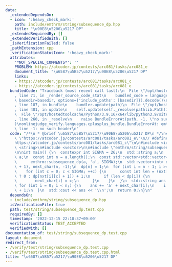 ```yaml
---
data:
  _extendedDependsOn:
  - icon: ':heavy_check_mark:'
    path: include/emthrm/string/subsequence_dp.hpp
    title: "\u90E8\u5206\u5217 DP"
  _extendedRequiredBy: []
  _extendedVerifiedWith: []
  _isVerificationFailed: false
  _pathExtension: cpp
  _verificationStatusIcon: ':heavy_check_mark:'
  attributes:
    '*NOT_SPECIAL_COMMENTS*': ''
    PROBLEM: https://atcoder.jp/contests/arc081/tasks/arc081_e
    document_title: "\u6587\u5B57\u5217/\u90E8\u5206\u5217 DP"
    links:
    - https://atcoder.jp/contests/arc081/tasks/arc081_c
    - https://atcoder.jp/contests/arc081/tasks/arc081_e
  bundledCode: "Traceback (most recent call last):\n  File \"/opt/hostedtoolcache/Python/3.9.16/x64/lib/python3.9/site-packages/onlinejudge_verify/documentation/build.py\"\
    , line 71, in _render_source_code_stat\n    bundled_code = language.bundle(stat.path,\
    \ basedir=basedir, options={'include_paths': [basedir]}).decode()\n  File \"/opt/hostedtoolcache/Python/3.9.16/x64/lib/python3.9/site-packages/onlinejudge_verify/languages/cplusplus.py\"\
    , line 187, in bundle\n    bundler.update(path)\n  File \"/opt/hostedtoolcache/Python/3.9.16/x64/lib/python3.9/site-packages/onlinejudge_verify/languages/cplusplus_bundle.py\"\
    , line 401, in update\n    self.update(self._resolve(pathlib.Path(included), included_from=path))\n\
    \  File \"/opt/hostedtoolcache/Python/3.9.16/x64/lib/python3.9/site-packages/onlinejudge_verify/languages/cplusplus_bundle.py\"\
    , line 260, in _resolve\n    raise BundleErrorAt(path, -1, \"no such header\"\
    )\nonlinejudge_verify.languages.cplusplus_bundle.BundleErrorAt: emthrm/string/subsequence_dp.hpp:\
    \ line -1: no such header\n"
  code: "/*\n * @brief \u6587\u5B57\u5217/\u90E8\u5206\u5217 DP\n */\n#define PROBLEM\
    \ \"https://atcoder.jp/contests/arc081/tasks/arc081_e\"\n// #define PROBLEM \"\
    https://atcoder.jp/contests/arc081/tasks/arc081_c\"\n\n#include <iostream>\n#include\
    \ <string>\n#include <vector>\n\n#include \"emthrm/string/subsequence_dp.hpp\"\
    \n\nint main() {\n  constexpr int SIGMA = 26;\n  std::string a;\n  std::cin >>\
    \ a;\n  const int n = a.length();\n  const std::vector<std::vector<int>> nxt =\n\
    \      emthrm::subsequence_dp(a, 'a', SIGMA);\n  std::vector<int> dp(n + 1, n\
    \ + 1), next_char(n, -1);\n  dp[n] = 1;\n  for (int i = n - 1; i >= 0; --i) {\n\
    \    for (int c = 0; c < SIGMA; ++c) {\n      const int len = (nxt[i][c] == n\
    \ ? 0 : dp[nxt[i][c] + 1]) + 1;\n      if (len < dp[i]) {\n        dp[i] = len;\n\
    \        next_char[i] = c;\n      }\n    }\n  }\n  std::string ans = \"\";\n \
    \ for (int i = 0; i < n;) {\n    ans += 'a' + next_char[i];\n    i = nxt[i][next_char[i]]\
    \ + 1;\n  }\n  std::cout << ans << '\\n';\n  return 0;\n}\n"
  dependsOn:
  - include/emthrm/string/subsequence_dp.hpp
  isVerificationFile: true
  path: test/string/subsequence_dp.test.cpp
  requiredBy: []
  timestamp: '2022-12-15 22:18:37+09:00'
  verificationStatus: TEST_ACCEPTED
  verifiedWith: []
documentation_of: test/string/subsequence_dp.test.cpp
layout: document
redirect_from:
- /verify/test/string/subsequence_dp.test.cpp
- /verify/test/string/subsequence_dp.test.cpp.html
title: "\u6587\u5B57\u5217/\u90E8\u5206\u5217 DP"
---
```

